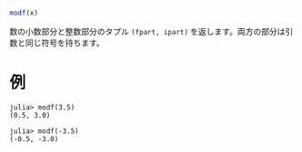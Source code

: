 ```julia
modf(x)
```

数の小数部分と整数部分のタプル `(fpart, ipart)` を返します。両方の部分は引数と同じ符号を持ちます。

# 例

```jldoctest
julia> modf(3.5)
(0.5, 3.0)

julia> modf(-3.5)
(-0.5, -3.0)
```
